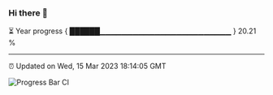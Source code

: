 ### Hi there 👋

⏳ Year progress { ██████▁▁▁▁▁▁▁▁▁▁▁▁▁▁▁▁▁▁▁▁▁▁▁▁ } 20.21 %

---

⏰ Updated on Wed, 15 Mar 2023 18:14:05 GMT

![Progress Bar CI](https://github.com/liununu/liununu/workflows/Progress%20Bar%20CI/badge.svg)
